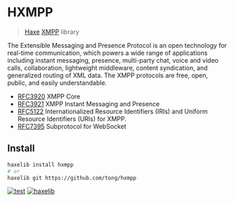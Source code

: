 HXMPP
=====
> [Haxe](https://haxe.org/) [XMPP](https://xmpp.org/) library

The Extensible Messaging and Presence Protocol is an open technology for real-time communication, which powers a wide range of applications including instant messaging, presence, multi-party chat, voice and video calls, collaboration, lightweight middleware, content syndication, and generalized routing of XML data.
The XMPP protocols are free, open, public, and easily understandable.

* [RFC3920](https://tools.ietf.org/html/rfc3920) XMPP Core
* [RFC3921](https://tools.ietf.org/html/rfc3921) XMPP Instant Messaging and Presence
* [RFC5122](https://tools.ietf.org/html/rfc5122) Internationalized Resource Identifiers (IRIs) and Uniform Resource Identifiers (URIs) for XMPP.
* [RFC7395](https://datatracker.ietf.org/doc/rfc7395/) Subprotocol for WebSocket


## Install

```sh
haxelib install hxmpp
# or
haxelib git https://github.com/tong/hxmpp
```

[![test](https://github.com/tong/hxmpp/actions/workflows/test.yml/badge.svg)](https://github.com/tong/hxmpp/actions/workflows/test.yml) [![haxelib](https://img.shields.io/github/v/tag/tong/hxmpp.svg?colorA=F68712&colorB=141419&label=haxelib&style=flat-square)](http://lib.haxe.org/p/hxmpp/)
